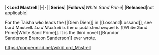 |**<Lord Mastrell**|
|-|-|
|**Series**|
|**Follows**|*White Sand Prime*|
|**Released**|not applicable|

For the Taisha who leads the [[Diem\|Diem]] in [[Lossand\|Lossand]], see Lord Mastrell.
*Lord Mastrell* is the unpublished sequel to [[White Sand Prime\|White Sand Prime]]. It is the third novel [[Brandon Sanderson\|Brandon Sanderson]] ever wrote.



https://coppermind.net/wiki/Lord_Mastrell
